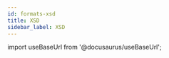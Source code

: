 ```yaml
---
id: formats-xsd
title: XSD
sidebar_label: XSD
---
```


import useBaseUrl from '@docusaurus/useBaseUrl';
